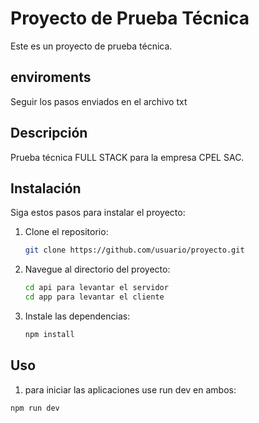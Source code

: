 # Proyecto de Prueba Técnica

Este es un proyecto de prueba técnica.



## enviroments

Seguir los pasos enviados en el archivo txt

## Descripción

Prueba técnica FULL STACK para la empresa CPEL SAC.

## Instalación

Siga estos pasos para instalar el proyecto:

1. Clone el repositorio:
   ```bash
   git clone https://github.com/usuario/proyecto.git
   ```
2. Navegue al directorio del proyecto:
   ```bash
   cd api para levantar el servidor
   cd app para levantar el cliente
   ```
3. Instale las dependencias:
   ```bash
   npm install
   ```

## Uso

1. para iniciar las aplicaciones use run dev en ambos:

```bash
npm run dev
```
